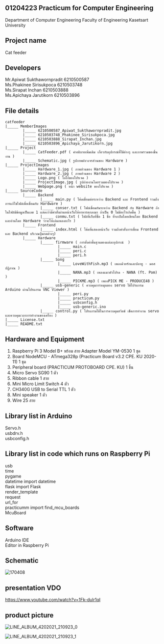 ## 01204223 Practicum for Computer Engineering 
Department of Computer Engineering Faculty of Engineering Kasetsart University

## Project name 
Cat feeder

## Developers
  Mr.Apiwat     Sukthawornpradit  6210500587   
  Ms.Phakinee   Sirisukpoca       6210503748   
  Ms.Sirapat    Inchan            6210503888   
  Ms.Apichaya   Jarutikorn        6210503896   
  
## File details

    catfeeder
	|_____ MemberImages  
			|_____ 6210500587_Apiwat_Sukthawornpradit.jpg     
			|_____ 6210503748_Phakinee_Sirisukpoca.jpg  
			|_____ 6210503888_Sirapat_Inchan.jpg  
			|_____ 6210503896_Apichaya_Jarutikorn.jpg  
	|_____ Project  
			|_____ CatFeeder.pdf ( คำอธิบายเพิ่มเติม เกี่ยวกับอุปกรณ์ที่ใช้ต่างๆ และภาพรวมของชิ้นงาน )  
			|_____ Schematic.jpg ( รูปภาพผังวงจรส่วนของ Hardware )  
	|_____ ProjectImages  
			|_____ Hardware_1.jpg ( ภาพส่วนของ Hardware 1 )  
			|_____ Hardware_2.jpg ( ภาพส่วนของ Hardware 2 )  
			|_____ Logo.png ( โลโก้ของโปรเจค )  
			|_____ ProjectImage.jpg ( รูปถ่ายงานโดยรวมของโปรเจค )  
			|_____ Webpage.png ( หน้า website ของโปรเจค )  
	|_____ SourceCode  
			|_____ Backend  
					|_____ main.py ( โค้ดเชื่อมต่อระหว่าง Backend และ Frontend รวมถึงการแก้ไขไฟล์เพื่อเชื่อมกับ Hardware )  
					|_____ conser.txt ( ไฟล์เชื่อมกันระหว่าง Backend กับ Hardware ถ้าในไฟล์มีข้อมูลเป็นเลข 1 แสดงว่ามีคำสั่งผ่านหน้าเว็บให้อาหารตกลงมา ถ้าเป็น 0 ไม่มีอะไรเกิดขึ้น )  
					|_____ conmu.txt ( ไฟล์ที่เก็บที่ชื่อ 1 ชื่อ ที่จะเปิดโดยเขียนโดย Backend และอ่านโดย Hardware ว่าจะให้เล่นเพลงอะไร )  
			|_____ Frontend  
					|_____ index.html ( โค้ดที่แสดงหน้าเว็บ รวมถึงคำสั่งการเชื่อม Frontend และ Backend บริเวณปุ่มกดต่างๆ)  
			|_____ Hardware  
					|_____ firmware ( การตั้งค่าพื้นฐานของแต่ละอุปกรณ์  )  
							|_____ main.c  
							|_____ peri.c  
							|_____ peri.h  
					|_____ Song  
							|_____ LoveWithFish.mp3 ( เพลงด้วยรักและปลาทู - มอส ปฏิภาณ )  
							|_____ NANA.mp3 ( เพลงแมวตัวโปรด - NANA (ft. Pom) )  
							|_____ PICKME.mp3 ( เพลงPICK ME - PRODUCE48 )  
					|_____ usb-generic ( ควบคุมการหมุนของ servo ใช้โปรแกรม Arduino ผ่านโปรแกรม VNC Viewer )  
							|_____ peri.py  
							|_____ practicum.py  
							|_____ usbconfig.h  
							|_____ usb-generic.ino  
					|_____ control.py ( โปรแกรมใช้ในการควบคุมสวิตช์ เช็คการทำงาน servo และควบคุมเวลาการทำงานของเครื่อง )  
	|_____ License.txt  
	|_____ README.txt  
  
## Hardware and Equipment
   1. Raspberry Pi 3 Model B+ พร้อม สาย Adapter Model YM-0530 1 ชุด  
   2. Board NodeMCU - ATmega328p (Practicum Board v3.2 CPE. KU 2020-11) 1 ชุด  
   3. Peripheral board (PRACTICUM PROTOBOARD CPE. KU) 1 ชิ้น  
   4. Micro Servo SG90 1 ตัว  
   5. Ribbon cable 1 สาย  
   6. Mini Micro Limit Switch 4 ตัว  
   7. CH340G USB to Serial TTL 1 ตัว  
   8. Mini speaker 1 ตัว  
   9. Wire 25 สาย  
  
## Library list in Arduino   
  Servo.h  
  usbdrv.h  
  usbconfig.h  
  
## Library list in code which runs on Raspberry Pi   
  usb  
  time  
  pygame  
  datetime  	import	datetime  
  flask		import	Flask  
               		render_template  
			request  
			url_for  
   practicumm	import	find_mcu_boards  
                    	McuBoard  
				  

## Software 
  Arduino IDE  
  Editor in Raspberry Pi  
  
## Schematic
![170408](https://user-images.githubusercontent.com/63298507/134486715-8650256e-644a-4db1-b4c7-41c709eb8651.jpg)

## presentation VDO
https://www.youtube.com/watch?v=1Fk-dulr1qI

## product picture

![LINE_ALBUM_4202021_210923_0](https://user-images.githubusercontent.com/63298507/134481319-acb59502-efef-405e-a304-c8fa51aec971.jpg)

![LINE_ALBUM_4202021_210923_1](https://user-images.githubusercontent.com/63298507/134481337-5bd4a3c3-16a2-4ad8-bc66-eacedbcd8b13.jpg)
